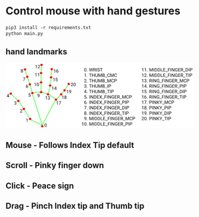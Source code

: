# Control mouse with hand gestures
```
pip3 install -r requirements.txt
python main.py
```
## hand landmarks

![hand landmarks](hand_landmarks.png?raw=true)


## Mouse - Follows Index Tip default
## Scroll - Pinky finger down
## Click - Peace sign 
## Drag - Pinch Index tip and Thumb tip
